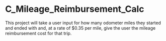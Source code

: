# C_Mileage_Reimbursement_Calc
This project will take a user input for how many odometer miles they started and ended with and, at a rate of $0.35 per mile, give the user the mileage reimbursement cost for that trip.
